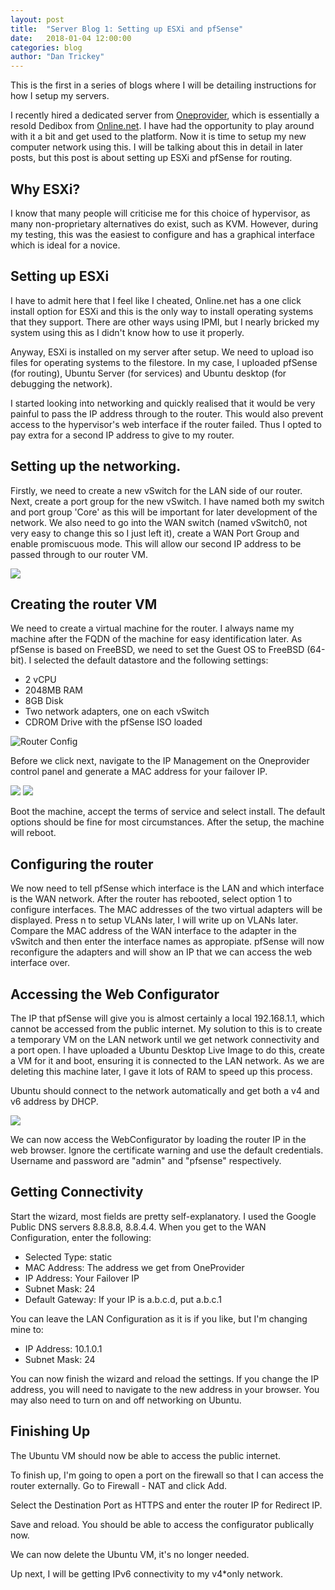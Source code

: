 ```yaml
---
layout: post
title:  "Server Blog 1: Setting up ESXi and pfSense"
date:   2018-01-04 12:00:00
categories: blog
author: "Dan Trickey"
---
```

This is the first in a series of blogs where I will be detailing instructions for how I setup my servers.

I recently hired a dedicated server from [Oneprovider](https://oneprovider.com/), which is essentially a resold Dedibox from [Online.net](https://www.online.net/en). I have had the opportunity to play around with it a bit and get used to the platform. Now it is time to setup my new computer network using this. I will be talking about this in detail in later posts, but this post is about setting up ESXi and pfSense for routing.

## Why ESXi?

I know that many people will criticise me for this choice of hypervisor, as many non-proprietary alternatives do exist, such as KVM. However, during my testing, this was the easiest to configure and has a graphical interface which is ideal for a novice.

## Setting up ESXi

I have to admit here that I feel like I cheated, Online.net has a one click install option for ESXi and this is the only way to install operating systems that they support. There are other ways using IPMI, but I nearly bricked my system using this as I didn't know how to use it properly.

Anyway, ESXi is installed on my server after setup. We need to upload iso files for operating systems to the filestore. In my case, I uploaded pfSense (for routing), Ubuntu Server (for services) and Ubuntu desktop (for debugging the network).

I started looking into networking and quickly realised that it would be very painful to pass the IP address through to the router. This would also prevent access to the hypervisor's web interface if the router failed. Thus I opted to pay extra for a second IP address to give to my router.

## Setting up the networking.

Firstly, we need to create a new vSwitch for the LAN side of our router. Next, create a port group for the new vSwitch. I have named both my switch and port group 'Core' as this will be important for later development of the network. We also need to go into the WAN switch (named vSwitch0, not very easy to change this so I just left it), create a WAN Port Group and enable promiscuous mode. This will allow our second IP address to be passed through to our router VM.

![](https://images2.imgbox.com/34/39/XyCCUOqN_o.png)

## Creating the router VM

We need to create a virtual machine for the router. I always name my machine after the FQDN of the machine for easy identification later. As pfSense is based on FreeBSD, we need to set the Guest OS to FreeBSD (64-bit).
I selected the default datastore and the following settings:

* 2 vCPU
* 2048MB RAM
* 8GB Disk
* Two network adapters, one on each vSwitch
* CDROM Drive with the pfSense ISO loaded

![Router Config](https://images2.imgbox.com/8d/2c/MQbmLl36_o.png)

Before we click next, navigate to the IP Management on the Oneprovider control panel and generate a MAC address for your failover IP.

![](https://images2.imgbox.com/fc/2a/V8ji7Dla_o.png)
![](https://images2.imgbox.com/a7/a9/63riIDth_o.png)

Boot the machine, accept the terms of service and select install. The default options should be fine for most circumstances. After the setup, the machine will reboot.

## Configuring the router

We now need to tell pfSense which interface is the LAN and which interface is the WAN network. After the router has rebooted, select option 1 to configure interfaces. The MAC addresses of the two virtual adapters will be displayed. Press n to setup VLANs later, I will write up on VLANs later.
Compare the MAC address of the WAN interface to the adapter in the vSwitch and then enter the interface names as appropiate. pfSense will now reconfigure the adapters and will show an IP that we can access the web interface over.

## Accessing the Web Configurator

The IP that pfSense will give you is almost certainly a local 192.168.1.1, which cannot be accessed from the public internet. My solution to this is to create a temporary VM on the LAN network until we get network connectivity and a port open.
I have uploaded a Ubuntu Desktop Live Image to do this, create a VM for it and boot, ensuring it is connected to the LAN network. As we are deleting this machine later, I gave it lots of RAM to speed up this process.

Ubuntu should connect to the network automatically and get both a v4 and v6 address by DHCP.

![](https://images2.imgbox.com/95/a3/2OpU7k3c_o.png)

We can now access the WebConfigurator by loading the router IP in the web browser. Ignore the certificate warning and use the default credentials. Username and password are "admin" and "pfsense" respectively.

## Getting Connectivity

Start the wizard, most fields are pretty self-explanatory. I used the Google Public DNS servers 8.8.8.8, 8.8.4.4.
When you get to the WAN Configuration, enter the following:
* Selected Type: static
* MAC Address: The address we get from OneProvider
* IP Address: Your Failover IP
* Subnet Mask: 24
* Default Gateway: If your IP is a.b.c.d, put a.b.c.1

You can leave the LAN Configuration as it is if you like, but I'm changing mine to:
* IP Address: 10.1.0.1
* Subnet Mask: 24

You can now finish the wizard and reload the settings. If you change the IP address, you will need to navigate to the new address in your browser. You may also need to turn on and off networking on Ubuntu.

## Finishing Up

The Ubuntu VM should now be able to access the public internet.

To finish up, I'm going to open a port on the firewall so that I can access the router externally.
Go to Firewall - NAT and click Add.

Select the Destination Port as HTTPS and enter the router IP for Redirect IP.

Save and reload. You should be able to access the configurator publically now.

We can now delete the Ubuntu VM, it's no longer needed.

Up next, I will be getting IPv6 connectivity to my v4*only network.
